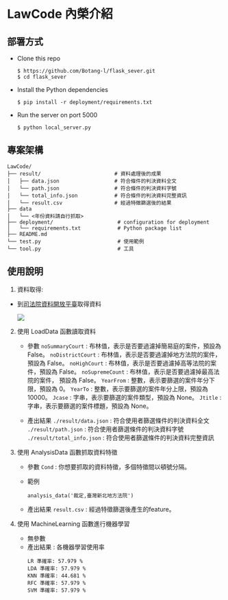 # LawCode 內榮介紹

## 部署方式
- Clone this repo
    ```shell
    $ https://github.com/Botang-l/flask_sever.git
    $ cd flask_sever
    ```
- Install the Python dependencies
    ```shell
    $ pip install -r deployment/requirements.txt
    ```
- Run the server on port 5000
    ```shell
    $ python local_server.py
    ```

## 專案架構
```
LawCode/
├── result/                        # 資料處理後的成果
│   ├── data.json                  # 符合條件的判決資料全文
│   └── path.json                  # 符合條件的判決資料字號
│   └── total_info.json            # 符合條件的判決資料完整資訊
│   └── result.csv                 # 經過特徵篩選後的結果
├── data
│   └── <年份資料請自行抓取>
├── deployment/                     # configuration for deployment
│   └── requirements.txt            # Python package list
├── README.md
└── test.py                         # 使用範例
└── tool.py                         # 工具
```

## 使用說明

1. 資料取得:
- 到[司法院資料開放平臺](https://opendata.judicial.gov.tw/)取得資料

    ![](https://i.imgur.com/0MVCwlE.png)

2. 使用 LoadData 函數讀取資料
    - 參數
    `noSummaryCourt` : 布林值，表示是否要過濾掉簡易庭的案件，預設為 False。 
    `noDistrictCourt` : 布林值，表示是否要過濾掉地方法院的案件，預設為 False。
    `noHighCourt` : 布林值，表示是否要過濾掉高等法院的案件，預設為 False。
    `noSupremeCount` : 布林值，表示是否要過濾掉最高法院的案件， 預設為 False。
    `YearFrom` : 整數，表示要篩選的案件年分下限，預設為 0。
    `YearTo` : 整數，表示要篩選的案件年分上限，預設為 10000。 
    `Jcase` : 字串，表示要篩選的案件類型，預設為 None。 
    `Jtitle` : 字串，表示要篩選的案件標題，預設為 None。
    
    - 產出結果
    `./result/data.json` : 符合使用者篩選條件的判決資料全文
    `./result/path.json` : 符合使用者篩選條件的判決資料字號
    `./result/total_info.json` : 符合使用者篩選條件的判決資料完整資訊

3. 使用 AnalysisData 函數抓取資料特徵
    - 參數
    `Cond` : 你想要抓取的資料特徵，多個特徵間以頓號分隔。

    - 範例
        ```python=
        analysis_data('裁定,臺灣新北地方法院')
        ```

    - 產出結果
    `result.csv` : 經過特徵篩選後產生的feature。

4. 使用 MachineLearning 函數進行機器學習
    - 無參數
    - 產出結果 : 各機器學習使用率
        ```
        LR 準確率: 57.979 %
        LDA 準確率: 57.979 %
        KNN 準確率: 44.681 %
        RFC 準確率: 57.979 %
        SVM 準確率: 57.979 %
        ```
    


